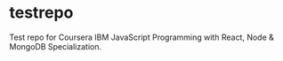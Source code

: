 # testrepo
Test repo for Coursera IBM JavaScript Programming with React, Node &amp; MongoDB Specialization.
